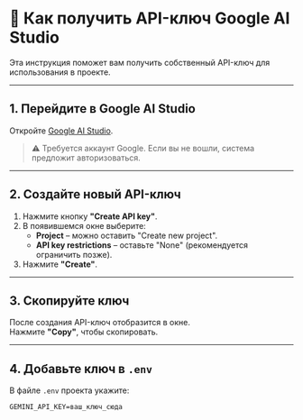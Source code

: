# 🔑 Как получить API-ключ Google AI Studio

Эта инструкция поможет вам получить собственный API-ключ для использования в проекте.

---

## 1. Перейдите в Google AI Studio
Откройте [Google AI Studio](https://aistudio.google.com/app/apikey).

> ⚠ Требуется аккаунт Google. Если вы не вошли, система предложит авторизоваться.

---

## 2. Создайте новый API-ключ
1. Нажмите кнопку **"Create API key"**.
2. В появившемся окне выберите:
   - **Project** – можно оставить "Create new project".
   - **API key restrictions** – оставьте "None" (рекомендуется ограничить позже).
3. Нажмите **"Create"**.

---

## 3. Скопируйте ключ
После создания API-ключ отобразится в окне.  
Нажмите **"Copy"**, чтобы скопировать.

---

## 4. Добавьте ключ в `.env`
В файле `.env` проекта укажите:
```env
GEMINI_API_KEY=ваш_ключ_сюда
